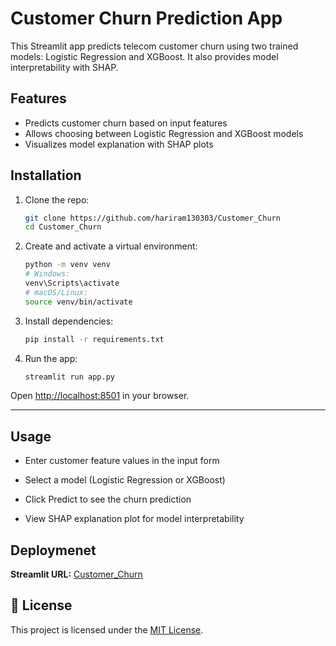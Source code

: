 # Customer Churn Prediction App

This Streamlit app predicts telecom customer churn using two trained models: Logistic Regression and XGBoost. It also provides model interpretability with SHAP.

## Features

- Predicts customer churn based on input features
- Allows choosing between Logistic Regression and XGBoost models
- Visualizes model explanation with SHAP plots

## Installation

1. Clone the repo:
   ```bash
   git clone https://github.com/hariram130303/Customer_Churn
   cd Customer_Churn
   ```

2. Create and activate a virtual environment:
    ```bash
    python -m venv venv
    # Windows:
    venv\Scripts\activate
    # macOS/Linux:
    source venv/bin/activate
    ```

3. Install dependencies:
    ```bash
    pip install -r requirements.txt
    ```

4. Run the app:
    ```bash
    streamlit run app.py
    ```

Open [http://localhost:8501](http://localhost:8501) in your browser.

---

## Usage

- Enter customer feature values in the input form

- Select a model (Logistic Regression or XGBoost)

- Click Predict to see the churn prediction

- View SHAP explanation plot for model interpretability


## Deploymenet

**Streamlit URL:** [Customer_Churn](https://customer-churn-prediction1237.streamlit.app/)

## 📄 License

This project is licensed under the [MIT License](https://github.com/hariram130303/Customer_Churn/blob/main/LICENSE).
